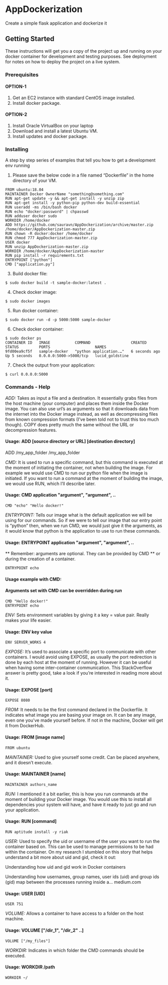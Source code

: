 # AppDockerization

Create a simple flask application and dockerize it

## Getting Started

These instructions will get you a copy of the project up and running on your docker container for development and testing purposes. See deployment for notes on how to deploy the project on a live system.

### Prerequisites

#### OPTION-1
1. Get an EC2 instance with standard CentOS image installed.
2. Install docker package.

#### OPTION-2
1. Install Oracle VirtualBox on your laptop
2. Download and install a latest Ubuntu VM. 
3. Install updates and docker package.

### Installing

A step by step series of examples that tell you how to get a development env running

1.	Please save the below code in a file named “Dockerfile” in the home directory of your VM.
```
FROM ubuntu:18.04
MAINTAINER Docker OwnerName "something@something.com"
RUN apt-get update -y && apt-get install -y unzip zip
RUN apt-get install -y python-pip python-dev build-essential
RUN useradd -ms /bin/bash docker
RUN echo "docker:password" | chpasswd
RUN adduser docker sudo
WORKDIR /home/docker
ADD https://github.com/sauravn/AppDockerization/archive/master.zip /home/docker/AppDockerization-master.zip
RUN chown -R docker:docker /home/docker
RUN chmod 777 AppDockerization-master.zip
USER docker
RUN unzip AppDockerization-master.zip
WORKDIR /home/docker/AppDockerization-master
RUN pip install -r requirements.txt
ENTRYPOINT ["python"]
CMD ["application.py"]
```

3.	Build docker file: 
```
$ sudo docker build -t sample-docker:latest .
```

4.	Check docker image: 
```
$ sudo docker images
```

5.	Run docker container: 
```
$ sudo docker run -d -p 5000:5000 sample-docker
```

6.	Check docker container: 
```
$ sudo docker ps
CONTAINER ID   IMAGE           COMMAND                  CREATED         STATUS         PORTS                    NAMES
9fd00ea9cf5f   sample-docker   "python application.…"   6 seconds ago   Up 5 seconds   0.0.0.0:5000->5000/tcp   lucid_goldstine
```
7. Check the output from your application:
```
$ curl 0.0.0.0:5000
```

### Commands - Help
*ADD:*
  Takes as input a file and a destination. It essentially grabs files from the host machine (your computer) and places them inside the Docker image. You can also use url’s as arguments so that it downloads data from the internet into the Docker image instead, as well as decompressing files from known compression formats (I’ve been told not to trust this too much though). COPY does pretty much the same without the URL or decompression features.

 #### Usage: ADD [source directory or URL] [destination directory]
  ADD /my_app_folder /my_app_folder

*CMD:* 
It is used to run a specific command, but this command is executed at the moment of initiating the container, not when building the image. For example we would use CMD to run our python file when the image is initiated. If you want to run a command at the moment of building the image, we would use RUN, which I’ll describe later.

#### Usage: CMD application "argument", "argument", ..
```
CMD "echo" "Hello docker!"
```

*ENTRYPOINT:* 
Tells our image what is the default application we will be using for our commands. So if we were to tell our image that our entry point is “python” then, when we run CMD, we would just give it the arguments, as it would know that python is the application to use to run these commands.

#### Usage: ENTRYPOINT application "argument", "argument", ..

** Remember: arguments are optional. They can be provided by CMD
** or during the creation of a container. 
```
ENTRYPOINT echo
```

#### Usage example with CMD:
#### Arguments set with CMD can be overridden during *run*
```
CMD "Hello docker!"
ENTRYPOINT echo
```

*ENV:*
Sets environment variables by giving it a key = value pair. Really makes your life easier.

#### Usage: ENV key value
```
ENV SERVER_WORKS 4
```

*EXPOSE:*
It’s used to associate a specific port to communicate with other containers. I would avoid using EXPOSE, as usually the port redirection is done by each host at the moment of running. However it can be useful when having some inter-container communication. This StackOverflow answer is pretty good, take a look if you’re interested in reading more about it.

#### Usage: EXPOSE [port]
```
EXPOSE 8080
```

*FROM:* 
It needs to be the first command declared in the Dockerfile. It indicates what image you are basing your image on. It can be any image, even one you’ve made yourself before. If not in the machine, Docker will get it from DockerHub.

#### Usage: FROM [image name]
```
FROM ubuntu
```

*MAINTAINER:* 
Used to give yourself some credit. Can be placed anywhere, and it doesn’t execute.

#### Usage: MAINTAINER [name]
```
MAINTAINER authors_name
```

*RUN:* 
I mentioned it a bit earlier, this is how you run commands at the moment of building your Docker image. You would use this to install all dependencies your system will have, and have it ready to just go and run your application.

#### Usage: RUN [command]
```
RUN aptitude install -y riak
```

*USER:* 
Used to specify the uid or username of the user you want to run the container based on. This can be used to manage permissions to be had within the container. On my research I stumbled on this story that helps understand a bit more about uid and gid, check it out:

Understanding how uid and gid work in Docker containers

Understanding how usernames, group names, user ids (uid) and group ids (gid) map between the processes running inside a…
medium.com	
#### Usage: USER [UID]
```
USER 751
```

*VOLUME:* 
Allows a container to have access to a folder on the host machine.

#### Usage: VOLUME ["/dir_1", "/dir_2" ..]
```
VOLUME ["/my_files"]
```

*WORKDIR:* 
Indicates in which folder the CMD commands should be executed.

#### Usage: WORKDIR /path
```
WORKDIR ~/
```
